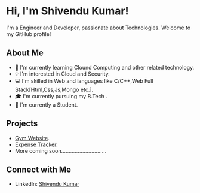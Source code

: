 # Hi, I'm Shivendu Kumar!

I'm a Engineer and Developer, passionate about Technologies. Welcome to my GitHub profile!

## About Me

- 🌱 I'm currently learning Clound Computing and other related technology.
- 💡 I'm interested in Cloud and Security.
- 💻 I'm skilled in Web and languages like C/C++,Web Full Stack[Html,Css,Js,Mongo etc.].
- 🎓 I'm currently pursuing my B.Tech .
- 🔭 I'm currently a Student. 

## Projects

- [Gym Website]( https://shivendu-kr.github.io/Gym_site1/ ).
- [Expense Tracker](https://shivendu-kr.github.io/Expense_Tracker/).
- More coming soon..............................

## Connect with Me

- LinkedIn: [Shivendu Kumar](https://www.linkedin.com/in/shivendu-kumar-mandal-969134212/)
